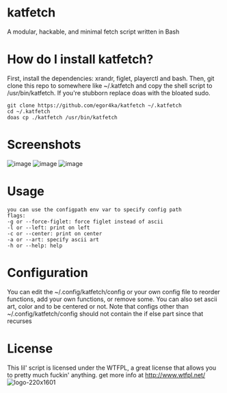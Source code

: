 # katfetch
A modular, hackable, and minimal fetch script written in Bash

# How do I install katfetch?
First, install the dependencies: xrandr, figlet, playerctl and bash.
Then, git clone this repo to somewhere like ~/.katfetch and copy the shell script to /usr/bin/katfetch.
If you're stubborn replace doas with the bloated sudo.
```
git clone https://github.com/egor4ka/katfetch ~/.katfetch
cd ~/.katfetch
doas cp ./katfetch /usr/bin/katfetch
```

# Screenshots
![image](https://user-images.githubusercontent.com/50289495/154300990-7a76ab6d-d213-468c-98a5-00ce7a3e961f.png)
![image](https://user-images.githubusercontent.com/50289495/154301058-5f3a99ab-bb0a-4e10-9530-f6adef1741e0.png)
![image](https://user-images.githubusercontent.com/50289495/154301093-7e098a79-d956-4e0f-abc5-7e1658a8b71e.png)

# Usage
```
you can use the configpath env var to specify config path
flags:
-g or --force-figlet: force figlet instead of ascii
-l or --left: print on left
-c or --center: print on center
-a or --art: specify ascii art
-h or --help: help
```

# Configuration
You can edit the ~/.config/katfetch/config or your own config file to reorder functions, add your own functions, or remove some.
You can also set ascii art, color and to be centered or not.
Note that configs other than ~/.config/katfetch/config should not contain the if else part since that recurses

# License
This lil' script is licensed under the WTFPL, a great license that allows you to pretty much fuckin' anything. get more info at http://www.wtfpl.net/
![logo-220x1601](https://user-images.githubusercontent.com/50289495/155028333-17da751d-d7b8-421b-9e79-eebe3b00ab54.png)
